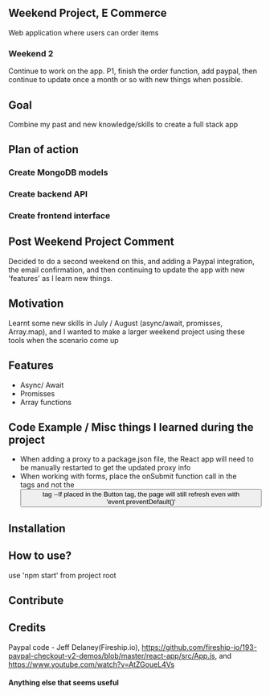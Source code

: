 ## Weekend Project, E Commerce
Web application where users can order items
### Weekend 2
Continue to work on the app. P1, finish the order function, add paypal, then continue to update once a month or so with new things when possible.

## Goal
Combine my past and new knowledge/skills to create a full stack app

## Plan of action
### Create MongoDB models
### Create backend API
### Create frontend interface

## Post Weekend Project Comment
Decided to do a second weekend on this, and adding a Paypal integration, the email confirmation, and then continuing to update the app with new 'features' as I learn new things. 

## Motivation
Learnt some new skills in July / August (async/await, promisses, Array.map), and I wanted to make a larger weekend project using these tools when the scenario come up

## Features
- Async/ Await
- Promisses
- Array functions

## Code Example / Misc things I learned during the project
- When adding a proxy to a package.json file, the React app will need to be manually restarted to get the updated proxy info
- When working with forms, place the onSubmit function call in the <Form> tags and not the <Button> tag
--If placed in the Button tag, the page will still refresh even with 'event.preventDefault()'


## Installation


## How to use?
use 'npm start' from project root

## Contribute


## Credits
Paypal code - Jeff Delaney(Fireship.io), https://github.com/fireship-io/193-paypal-checkout-v2-demos/blob/master/react-app/src/App.js, and https://www.youtube.com/watch?v=AtZGoueL4Vs


#### Anything else that seems useful

